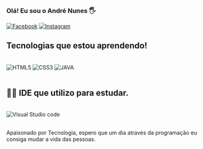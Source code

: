 ### Olá! Eu sou o André Nunes 🖐️

[![Facebook](https://img.shields.io/badge/Facebook-1877F2?style=for-the-badge&logo=facebook&logoColor=white
)](https://www.facebook.com/osascolor.nunes.9)
[![Instagram](https://img.shields.io/badge/Instagram-E4405F?style=for-the-badge&logo=instagram&logoColor=white)](https://www.instagram.com/conserta.fone/)




## Tecnologias que estou aprendendo!

<div style="display: inline_block"><br/>
 <img align="center" alt="HTML5" src="https://img.shields.io/badge/HTML5-E34F26?style=for-the-badge&logo=html5&logoColor=white">
 <img align="center" alt="CSS3" src="https://img.shields.io/badge/CSS3-1572B6?style=for-the-badge&logo=css3&logoColor=white">
 <img align="center" alt="JAVA" src="https://img.shields.io/badge/Java-ED8B00?style=for-the-badge&logo=java&logoColor=white">
</div>
<br/>

## 👩‍💻 IDE que utilizo para estudar.

<div style="display: inline_block"><br/>
 <img align="center" alt="Visual Studio code" src="https://img.shields.io/badge/Visual_Studio-5C2D91?style=for-the-badge&logo=visual%20studio&logoColor=white"> 
</div><br/>

Apaixonado por Tecnologia, espero que um dia através da programação eu consiga mudar a vida das pessoas.


